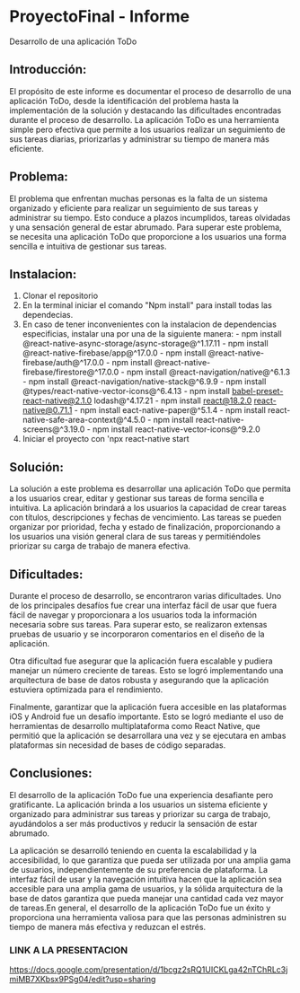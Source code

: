 # ProyectoFinal - Informe
Desarrollo de una aplicación ToDo

## Introducción:
El propósito de este informe es documentar el proceso de desarrollo de una aplicación ToDo, desde la identificación del problema hasta la implementación de la solución y destacando las dificultades encontradas durante el proceso de desarrollo. La aplicación ToDo es una herramienta simple pero efectiva que permite a los usuarios realizar un seguimiento de sus tareas diarias, priorizarlas y administrar su tiempo de manera más eficiente.

## Problema:
El problema que enfrentan muchas personas es la falta de un sistema organizado y eficiente para realizar un seguimiento de sus tareas y administrar su tiempo. Esto conduce a plazos incumplidos, tareas olvidadas y una sensación general de estar abrumado. Para superar este problema, se necesita una aplicación ToDo que proporcione a los usuarios una forma sencilla e intuitiva de gestionar sus tareas.

## Instalacion:
  1. Clonar el repositorio
  2. En la terminal iniciar el comando "Npm install" para install todas las dependecias.
  3. En caso de tener inconvenientes con la instalacion de dependencias especificias, instalar una por una de la siguiente manera:
    - npm install @react-native-async-storage/async-storage@^1.17.11 
    - npm install @react-native-firebase/app@^17.0.0 
    - npm install @react-native-firebase/auth@^17.0.0
    - npm install @react-native-firebase/firestore@^17.0.0 
    - npm install @react-navigation/native@^6.1.3 
    - npm install @react-navigation/native-stack@^6.9.9 
    - npm install @types/react-native-vector-icons@^6.4.13 
    - npm install babel-preset-react-native@2.1.0 lodash@^4.17.21 
    - npm install react@18.2.0 react-native@0.71.1 
    - npm install eact-native-paper@^5.1.4 
    - npm install react-native-safe-area-context@^4.5.0 
    - npm install react-native-screens@^3.19.0 
    - npm install react-native-vector-icons@^9.2.0
  4. Iniciar el proyecto con 'npx react-native start    

## Solución:
La solución a este problema es desarrollar una aplicación ToDo que permita a los usuarios crear, editar y gestionar sus tareas de forma sencilla e intuitiva. La aplicación brindará a los usuarios la capacidad de crear tareas con títulos, descripciones y fechas de vencimiento. Las tareas se pueden organizar por prioridad, fecha y estado de finalización, proporcionando a los usuarios una visión general clara de sus tareas y permitiéndoles priorizar su carga de trabajo de manera efectiva.

## Dificultades:
Durante el proceso de desarrollo, se encontraron varias dificultades. Uno de los principales desafíos fue crear una interfaz fácil de usar que fuera fácil de navegar y proporcionara a los usuarios toda la información necesaria sobre sus tareas. Para superar esto, se realizaron extensas pruebas de usuario y se incorporaron comentarios en el diseño de la aplicación.

Otra dificultad fue asegurar que la aplicación fuera escalable y pudiera manejar un número creciente de tareas. Esto se logró implementando una arquitectura de base de datos robusta y asegurando que la aplicación estuviera optimizada para el rendimiento.

Finalmente, garantizar que la aplicación fuera accesible en las plataformas iOS y Android fue un desafío importante. Esto se logró mediante el uso de herramientas de desarrollo multiplataforma como React Native, que permitió que la aplicación se desarrollara una vez y se ejecutara en ambas plataformas sin necesidad de bases de código separadas.

## Conclusiones:
El desarrollo de la aplicación ToDo fue una experiencia desafiante pero gratificante. La aplicación brinda a los usuarios un sistema eficiente y organizado para administrar sus tareas y priorizar su carga de trabajo, ayudándolos a ser más productivos y reducir la sensación de estar abrumado.

La aplicación se desarrolló teniendo en cuenta la escalabilidad y la accesibilidad, lo que garantiza que pueda ser utilizada por una amplia gama de usuarios, independientemente de su preferencia de plataforma. La interfaz fácil de usar y la navegación intuitiva hacen que la aplicación sea accesible para una amplia gama de usuarios, y la sólida arquitectura de la base de datos garantiza que pueda manejar una cantidad cada vez mayor de tareas.En general, el desarrollo de la aplicación ToDo fue un éxito y proporciona una herramienta valiosa para que las personas administren su tiempo de manera más efectiva y reduzcan el estrés.

### LINK A LA PRESENTACION
https://docs.google.com/presentation/d/1bcgz2sRQ1UICKLga42nTChRLc3jmiMB7XKbsx9PSg04/edit?usp=sharing

